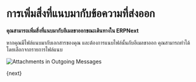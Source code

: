 <!-- add-breadcrumbs -->
# การเพิ่มสิ่งที่แนบมากับข้อความที่ส่งออก

**คุณสามารถเพิ่มสิ่งที่แนบมากับอีเมลขาออกขณะเดินทางใน ERPNext**

หากคุณมีไฟล์แนบมากับเอกสารของคุณ และต้องการแนบไฟล์นั้นกับอีเมลขาออก คุณสามารถทำได้โดยเลือกจากรายการไฟล์แนบ

![Attachments in Outgoing Messages](/docs/assets/img/using-erpnext/using-add-attachments-in-message.gif)

{next}

<!-- markdown -->